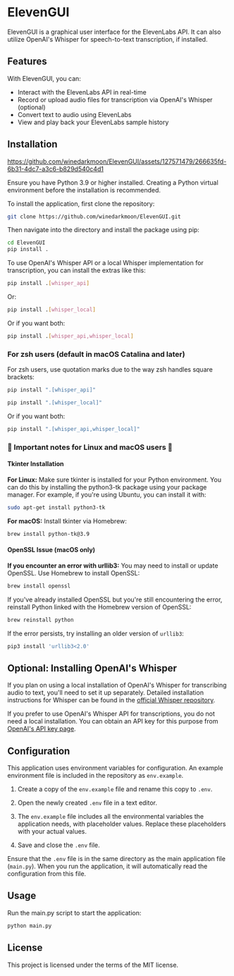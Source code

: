 # ElevenGUI

ElevenGUI is a graphical user interface for the ElevenLabs API. It can also utilize OpenAI's Whisper for speech-to-text transcription, if installed.
## Features

With ElevenGUI, you can:

- Interact with the ElevenLabs API in real-time
- Record or upload audio files for transcription via OpenAI's Whisper (optional)
- Convert text to audio using ElevenLabs
- View and play back your ElevenLabs sample history

## Installation


https://github.com/winedarkmoon/ElevenGUI/assets/127571479/266635fd-6b31-4dc7-a3c6-b829d540c4d1


Ensure you have Python 3.9 or higher installed. Creating a Python virtual environment before the installation is recommended.

To install the application, first clone the repository:

```bash
git clone https://github.com/winedarkmoon/ElevenGUI.git
```

Then navigate into the directory and install the package using pip:

```bash
cd ElevenGUI
pip install .

```
To use OpenAI's Whisper API or a local Whisper implementation for transcription, you can install the extras like this:

```bash
pip install .[whisper_api]
```
Or:

```bash
pip install .[whisper_local]
```
Or if you want both:

```bash
pip install .[whisper_api,whisper_local]
```
### For zsh users (default in macOS Catalina and later)

For zsh users, use quotation marks due to the way zsh handles square brackets:
```bash
pip install ".[whisper_api]"
```
```bash
pip install ".[whisper_local]"
```
Or if you want both:
```bash
pip install ".[whisper_api,whisper_local]"
```
### :construction: Important notes for Linux and macOS users :construction:
#### Tkinter Installation
**For Linux:** Make sure tkinter is installed for your Python environment. You can do this by installing the python3-tk package using your package manager. For example, if you're using Ubuntu, you can install it with:
```bash
sudo apt-get install python3-tk
```
**For macOS:** Install tkinter via Homebrew:
```bash
brew install python-tk@3.9
```
#### OpenSSL Issue (macOS only)
**If you encounter an error with urllib3:** You may need to install or update OpenSSL. Use Homebrew to install OpenSSL:
```bash
brew install openssl
```
If you've already installed OpenSSL but you're still encountering the error, reinstall Python linked with the Homebrew version of OpenSSL:

```bash
brew reinstall python
```
If the error persists, try installing an older version of `urllib3`:

```bash
pip3 install 'urllib3<2.0'
```

## Optional: Installing OpenAI's Whisper

If you plan on using a local installation of OpenAI's Whisper for transcribing audio to text, you'll need to set it up separately. Detailed installation instructions for Whisper can be found in the [official Whisper repository](https://github.com/openai/whisper). 

If you prefer to use OpenAI's Whisper API for transcriptions, you do not need a local installation. You can obtain an API key for this purpose from [OpenAI's API key page](https://platform.openai.com/account/api-keys).

## Configuration

This application uses environment variables for configuration. An example environment file is included in the repository as `env.example`.

1. Create a copy of the `env.example` file and rename this copy to `.env`.

2. Open the newly created `.env` file in a text editor.

3. The `env.example` file includes all the environmental variables the application needs, with placeholder values. Replace these placeholders with your actual values.

4. Save and close the `.env` file.

Ensure that the `.env` file is in the same directory as the main application file (`main.py`). When you run the application, it will automatically read the configuration from this file.

## Usage

Run the main.py script to start the application:

```bash
python main.py
```
## License

This project is licensed under the terms of the MIT license.


​

